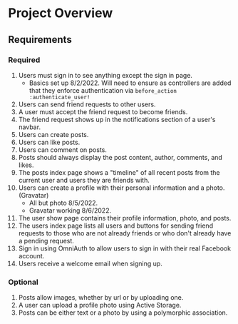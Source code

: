 # Project Overview
## Requirements
### Required
1. Users must sign in to see anything except the sign in page.
    - Basics set up 8/2/2022.  Will need to ensure as controllers are added that
      they enforce authentication via `before_action :authenticate_user!`
1. Users can send friend requests to other users.
1. A user must accept the friend request to become friends.
1. The friend request shows up in the notifications section of a user's navbar.
1. Users can create posts.
1. Users can like posts.
1. Users can comment on posts.
1. Posts should always display the post content, author, comments, and likes.
1. The posts index page shows a "timeline" of all recent posts from the current user and users they are friends with.
1. Users can create a profile with their personal information and a photo. (Gravatar)
    - All but photo 8/5/2022.
    - Gravatar working 8/6/2022.
1. The user show page contains their profile information, photo, and posts.
1. The users index page lists all users and buttons for sending friend requests to those who are not already friends or who don't already have a pending request.
1. Sign in using OmniAuth to allow users to sign in with their real Facebook account.
1. Users receive a welcome email when signing up.

### Optional
1. Posts allow images, whether by url or by uploading one.
1. A user can upload a profile photo using Active Storage.
1. Posts can be either text or a photo by using a polymorphic association.
